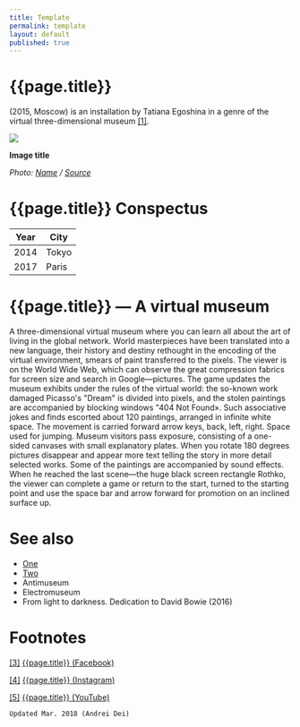 ```yaml
---
title: Template
permalink: template
layout: default
published: true
---
```


# {{page.title}}

(2015, Moscow) is an installation by Tatiana Egoshina in a genre of the virtual three-dimensional museum <span id="a1">[\[1\]](#f1)</span>.

![](/encyclopedia/images/image-name.jpg)

**Image title**

*Photo: [Name](index) / [Source](index)*

# {{page.title}} Conspectus

|Year|City|
|-|-|
|2014|Tokyo|
|2017|Paris|

# {{page.title}} — A virtual museum

A three-dimensional virtual museum where you can learn all about the art of living in the global network. World masterpieces have been translated into a new language, their history and destiny rethought in the encoding of the virtual environment, smears of paint transferred to the pixels. The viewer is on the World Wide Web, which can observe the great compression fabrics for screen size and search in Google—pictures. The game updates the museum exhibits under the rules of the virtual world: the so-known work damaged Picasso's "Dream" is divided into pixels, and the stolen paintings are accompanied by blocking windows "404 Not Found». Such associative jokes and finds escorted about 120 paintings, arranged in infinite white space. The movement is carried forward arrow keys, back, left, right. Space used for jumping. Museum visitors pass exposure, consisting of a one-sided canvases with small explanatory plates. When you rotate 180 degrees pictures disappear and appear more text telling the story in more detail selected works. Some of the paintings are accompanied by sound effects. When he reached the last scene—the huge black screen rectangle Rothko, the viewer can complete a game or return to the start, turned to the starting point and use the space bar and arrow forward for promotion on an inclined surface up.


# See also

+ [One](index)
+ [Two](index)
+ Antimuseum
+ Electromuseum
+ From light to darkness. Dedication to David Bowie (2016)

# Footnotes

[[3]](#a3) <span id="f3"></span> [{{page.title}} (Facebook)](index)

[[4]](#a4) <span id="f4"></span> [{{page.title}} (Instagram)](index)

[[5]](#a5) <span id="f5"></span> [{{page.title}} (YouTube)](index)

`Updated Mar. 2018 (Andrei Dei)`
